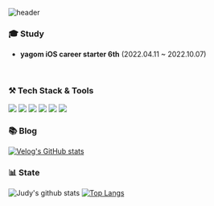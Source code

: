 ![header](https://capsule-render.vercel.app/api?type=wave&color=auto&height=200&section=header&text=Judy's%20GitHub&fontSize=60)

### 🎓 Study
- **yagom iOS career starter 6th** (2022.04.11 ~ 2022.10.07)

<br>

### ⚒️  Tech Stack & Tools
<img src="https://img.shields.io/badge/iOS-000000?style=for-the-badge&logo=iOS&logoColor=white"> <img src="https://img.shields.io/badge/Swift-F05138?style=for-the-badge&logo=Swift&logoColor=white"> <img src="https://img.shields.io/badge/Xcode-147EFB?style=for-the-badge&logo=Xcode&logoColor=white"> <img src="https://img.shields.io/badge/Git-F05032?style=for-the-badge&logo=Git&logoColor=white"> <img src="https://img.shields.io/badge/GitHub-181717?style=for-the-badge&logo=GitHub&logoColor=white"> <img src="https://img.shields.io/badge/Firebase-FFCA28?style=for-the-badge&logo=Firebase&logoColor=white">
<br>

### 📚 Blog
[![Velog's GitHub stats](https://velog-readme-stats.vercel.app/api/badge?name=velog)](https://velog.io/@juyoung999) 
<br>

### 📊 State

![Judy's github stats](https://github-readme-stats.vercel.app/api?username=juyoung999&show_icons=true) [![Top Langs](https://github-readme-stats.vercel.app/api/top-langs/?username=juyoung999&layout=compact)](https://github.com/anuraghazra/github-readme-stats)
